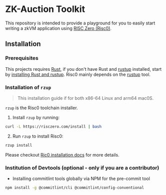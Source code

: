 # ZK-Auction Toolkit

This repository is intended to provide a playground for you to easily start writing a zkVM application using [RISC Zero (Risc0)](https://dev.risczero.com).

## Installation
### Prerequisites
This projects requires [Rust](https://www.rust-lang.org/), if you don't have Rust and [rustup](https://rustup.rs/) installed, start by [installing Rust and rustup](https://doc.rust-lang.org/cargo/getting-started/installation.html). Risc0 mainly depends on the [rustup](https://rustup.rs/) tool. 

### Installation of `rzup`
> This installation guide if for both x86-64 Linux and arm64 mac0S.

`rzup` is the Risc0 toolchain installer.

1. Install `rzup` by running:
```bash
curl -L https://risczero.com/install | bash
```

2. Run `rzup` to install Risc0:
```bash
rzup install
```

Please checkout [Ric0 installation docs](https://dev.risczero.com/api/zkvm/install) for more details.

### Institution of Devtools (optional - only if you are a contributor)
- Installing commitlint tools globally via NPM for the pre-commit tool 

```bash
npm install -g @commitlint/cli @commitlint/config-conventional
```